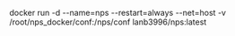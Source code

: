 docker run -d --name=nps --restart=always --net=host -v /root/nps_docker/conf:/nps/conf lanb3996/nps:latest
